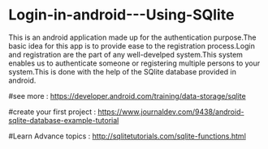# Login-in-android---Using-SQlite
This is an android application made up for the authentication purpose.The basic idea for this app is to provide ease to the registration process.Login and registration are the part of any well-develped system.This system enables us to authenticate someone or registering multiple persons to your system.This is done with the help of the SQlite database provided in android.

#see more :
https://developer.android.com/training/data-storage/sqlite

#create your first project :
https://www.journaldev.com/9438/android-sqlite-database-example-tutorial

#Learn Advance topics :
http://sqlitetutorials.com/sqlite-functions.html
